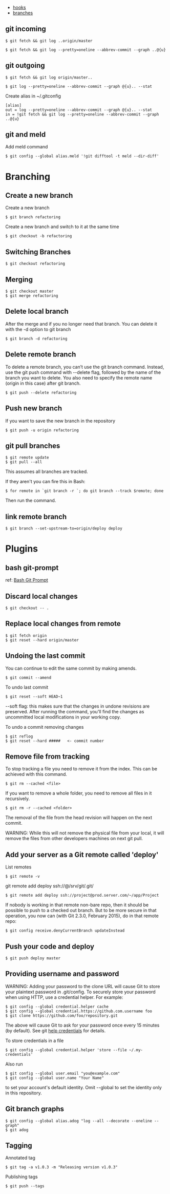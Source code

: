 * [hooks](hooks.md)
* [branches](branches.md)

## git incoming

    $ git fetch && git log ..origin/master

    $ git fetch && git log --pretty=oneline --abbrev-commit --graph ..@{u}

## git outgoing

    $ git fetch && git log origin/master..

    $ git log --pretty=oneline --abbrev-commit --graph @{u}.. --stat
    
Create alias in ~/.gitconfig

    [alias]
    out = log --pretty=oneline --abbrev-commit --graph @{u}.. --stat
    in = !git fetch && git log --pretty=oneline --abbrev-commit --graph ..@{u}
    
## git and meld

Add meld command

    $ git config --global alias.meld '!git difftool -t meld --dir-diff'

# Branching

## Create a new branch

Create a new branch

    $ git branch refactoring
    
Create a new branch and switch to it at the same time

    $ git checkout -b refactoring
    
## Switching Branches

    $ git checkout refactoring
    
## Merging

    $ git checkout master
    $ git merge refactoring
    
## Delete local branch
After the merge and if you no longer need that branch. You can delete it with the -d option to git branch

    $ git branch -d refactoring

## Delete remote branch
To delete a remote branch, you can’t use the git branch command. Instead, use the git push command with --delete flag, followed by the name of the branch you want to delete. You also need to specify the remote name (origin in this case) after git branch.

    $ git push --delete refactoring

## Push new branch
If you want to save the new branch in the repository

    $ git push -u origin refactoring

## git pull branches

    $ git remote update
    $ git pull --all

This assumes all branches are tracked.

If they aren't you can fire this in Bash:

    $ for remote in `git branch -r `; do git branch --track $remote; done
    
Then run the command.

## link remote branch

    $ git branch --set-upstream-to=origin/deploy deploy

# Plugins

## bash git-prompt

ref: [Bash Git Prompt](https://github.com/magicmonty/bash-git-prompt)


## Discard local changes

    $ git checkout -- .

## Replace local changes from remote

    $ git fetch origin
    $ git reset --hard origin/master

## Undoing the last commit

You can continue to edit the same commit by making amends.

    $ git commit --amend
    
To undo last commit

    $ git reset --soft HEAD~1
    
--soft flag: this makes sure that the changes in undone revisions are preserved. After running the command, you'll find the changes as uncommitted local modifications in your working copy.

To undo a commit removing changes

    $ git reflog
    $ git reset --hard #####   <- commit number
    
## Remove file from tracking

To stop tracking a file you need to remove it from the index. This can be achieved with this command.

    $ git rm --cached <file>
    
If you want to remove a whole folder, you need to remove all files in it recursively.

    $ git rm -r --cached <folder>
    
The removal of the file from the head revision will happen on the next commit.

WARNING: While this will not remove the physical file from your local, it will remove the files from other developers machines on next git pull.
    
## Add your server as a Git remote called 'deploy'

List remotes

    $ git remote -v

git remote add deploy ssh://<your-name>@<your-ip>/srv/git/<your-project>.git/
    
    $ git remote add deploy ssh://project@prod.server.com/~/app/Project
    
If nobody is working in that remote non-bare repo, then it should be possible to push to a checked out branch.
But to be more secure in that operation, you now can (with Git 2.3.0, February 2015), do in that remote repo:

    $ git config receive.denyCurrentBranch updateInstead

    
## Push your code and deploy

    $ git push deploy master

## Providing username and password

WARNING: Adding your password to the clone URL will cause Git to store your plaintext password in .git/config. To securely store your password when using HTTP, use a credential helper. For example:

    $ git config --global credential.helper cache
    $ git config --global credential.https://github.com.username foo
    $ git clone https://github.com/foo/repository.git
    
The above will cause Git to ask for your password once every 15 minutes (by default). See git [help credentials](https://git-scm.com/docs/gitcredentials) for details.
    
To store credentials in a file
    
    $ git config --global credential.helper 'store --file ~/.my-credentials'

Also run

    $ git config --global user.email "you@example.com"
    $ git config --global user.name "Your Name"

to set your account's default identity.
Omit --global to set the identity only in this repository.

## Git branch graphs

    $ git config --global alias.adog "log --all --decorate --oneline --graph"
    $ git adog
    
## Tagging

Annotated tag

    $ git tag -a v1.0.3 -m "Releasing version v1.0.3"
    
Publishing tags

    $ git push --tags
    

